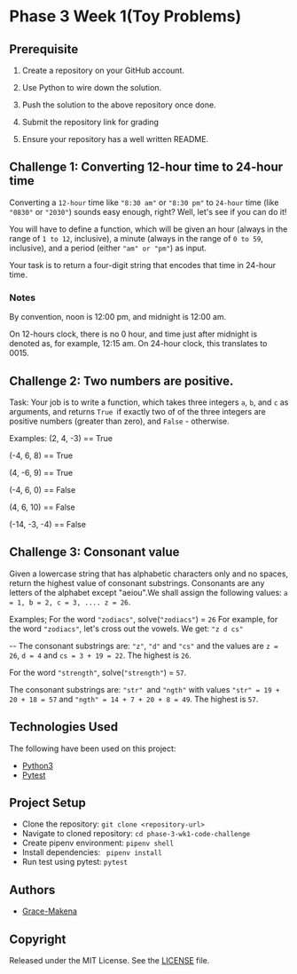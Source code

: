 # Phase 3 Week 1(Toy Problems)

## Prerequisite

1. Create a repository on your GitHub account.

2. Use Python to wire down the solution.

3. Push the solution to the above repository once done.

4. Submit the repository link for grading

5. Ensure your repository has a well written README.

## Challenge 1: Converting 12-hour time to 24-hour time

Converting a `12-hour` time like `"8:30 am"` or `"8:30 pm"` to `24-hour` time (like `"0830"` or `"2030"`) sounds easy enough, right? Well, let's see if you can do it!

You will have to define a function, which will be given an hour (always in the range of `1 to 12`, inclusive), a minute (always in the range of `0 to 59`, inclusive), and a period (either `"am" or "pm"`) as input.

Your task is to return a four-digit string that encodes that time in 24-hour time.

### Notes

By convention, noon is 12:00 pm, and midnight is 12:00 am.

On 12-hours clock, there is no 0 hour, and time just after midnight is denoted as, for example, 12:15 am. On 24-hour clock, this translates to 0015.

## Challenge 2: Two numbers are positive.

Task:
Your job is to write a function, which takes three integers `a`, `b`, and `c` as arguments, and returns `True `if exactly two of of the three integers are positive numbers (greater than zero), and `False` - otherwise.

Examples:
(2, 4, -3) == True

(-4, 6, 8) == True

(4, -6, 9) == True

(-4, 6, 0) == False

(4, 6, 10) == False

(-14, -3, -4) == False

## Challenge 3: Consonant value

Given a lowercase string that has alphabetic characters only and no spaces, return the highest value of consonant substrings. Consonants are any letters of the alphabet except "aeiou".We shall assign the following values: `a = 1, b = 2, c = 3, .... z = 26`.

Examples;
For the word `"zodiacs"`, solve(`"zodiacs"`) = `26`
For example, for the word `"zodiacs"`, let's cross out the vowels. We get: `"z d cs"`

-- The consonant substrings are: `"z"`, `"d"` and `"cs"` and the values are `z = 26`, `d = 4` and `cs = 3 + 19 = 22`. The highest is `26`.

For the word `"strength"`, solve(`"strength"`) = `57`.

The consonant substrings are: `"str" `and `"ngth"` with values `"str" = 19 + 20 + 18 = 57` and `"ngth" = 14 + 7 + 20 + 8 = 49`. The highest is `57`.

## Technologies Used

The following have been used on this project:

- [Python3](https://docs.python.org/3.10/)
- [Pytest](https://docs.pytest.org/en/latest/contents.html)

## Project Setup

- Clone the repository: `git clone <repository-url>`
- Navigate to cloned repository: `cd phase-3-wk1-code-challenge`
- Create pipenv environment: `pipenv shell`
- Install dependencies: ` pipenv install`
- Run test using pytest: `pytest`

## Authors

- [Grace-Makena](https://github.com/njagiiii)

## Copyright

Released under the MIT License. See the [LICENSE](https://github.com/Gathoni-Wanjira/code-challenge-phase-3-wk1-/blob/main/License) file.